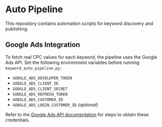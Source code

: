 # Auto Pipeline

This repository contains automation scripts for keyword discovery and publishing.

## Google Ads Integration

To fetch real CPC values for each keyword, the pipeline uses the Google Ads API.
Set the following environment variables before running `keyword_auto_pipeline.py`:

- `GOOGLE_ADS_DEVELOPER_TOKEN`
- `GOOGLE_ADS_CLIENT_ID`
- `GOOGLE_ADS_CLIENT_SECRET`
- `GOOGLE_ADS_REFRESH_TOKEN`
- `GOOGLE_ADS_CUSTOMER_ID`
- `GOOGLE_ADS_LOGIN_CUSTOMER_ID` *(optional)*

Refer to the [Google Ads API documentation](https://developers.google.com/google-ads/api/docs/client-libs/python/oauth-service) for steps to obtain these credentials.
